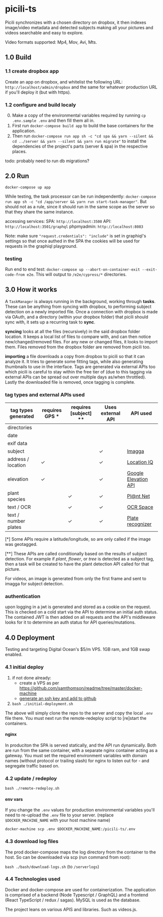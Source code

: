 # picili-ts

Picili synchronizes with a chosen directory on dropbox, it then indexes image/video metadata and detected subjects making all your pictures and videos searchable and easy to explore.

Video formats supported: Mp4, Mov, Avi, Mts.

## 1.0 Build

### 1.1 create dropbox app

Create an app on dropbox, and whitelist the following URL:
`http://localhost/admin/dropbox`
and the same for whatever production URL if you'll deploy it (but with https).

### 1.2 configure and build localy

0. Make a copy of the environmental variables required by running `cp .env.sample .env` and then fill them all in. 
1. First run `docker-compose build app` to build the base containers for the application.
2. Then run `docker-compose run app sh -c "cd spa && yarn --silent && cd ../server && yarn --silent && yarn run migrate"` to install the dependencies of the project's parts (server & spa) in the respective places.

todo: probably need to run db migrations?

## 2.0 Run

`docker-compose up app` 

While testing, the task processor can be run independently: `docker-compose run app sh -c "cd /app/server && yarn run start-task-manager"`. But should not as a rule, since it should run in the same scope as the server so that they share the same instance.

accessing services:
SPA: `http://localhost:3500`
API: `http://localhost:3501/graphql`
phpmyadmin: `http://localhost:8083`

Note: make sure `"request.credentials": "include"` is set in graphiql's settings so that once authed in the SPA the cookies will be used for requests in the graphiql playground.

### testing

Run end to end test: `docker-compose up --abort-on-container-exit --exit-code-from e2e`.
This will output to `/e2e/cypress/*` directories.

## 3.0 How it works

A `TaskManager` is always running in the background, working through **tasks**. These can be anything from syncing with dropbox, to performing subject detection on a newly imported file.
Once a connection with dropbox is made via OAuth, and a directory (within your dropbox folder) that picili should sync with, it sets up a recurring task to **sync**.

**syncing** looks at all the files (recursively) in the said dropbox folder location. It keeps a local list of files to compare with, and can then notice new/changed/removed files. For any new or changed files, it looks to import them. Files removed from the dropbox folder are removed from picili too.

**importing** a file downloads a copy from dropbox to picili so that it can analyze it. It tries to generate some fitting tags, while also generating thumbnails to use in the interface. Tags are generated via external APIs too which picili is careful to stay within the free tier of (due to this tagging via external APIs can be spread out over multiple days as/when throttled). Lastly the downloaded file is removed, once tagging is complete.

### tag types and external APIs used

|tag types generated |requires GPS *  |requires [subject] **  | Uses external API| API used|
--- | --- | --- | --- | ---
|directories|||||
|date|||||
|exif data|||||
|subject|||&check;|[Imagga](https://imagga.com/)|
|address / location| &check; ||&check;|[Location IQ](https://locationiq.com/)|
|elevation|&check;||&check;|[Google Elevation API](https://developers.google.com/maps/documentation/elevation/overview)|
|plant species||&check;|&check;|[Pl@nt Net](https://my.plantnet.org/)|
|text / OCR||&check;|&check;|[OCR Space](http://ocr.space/)|
|text / number plates||&check;|&check;|[Plate recognizer](https://platerecognizer.com/)|

[*] Some APIs require a latitude/longitude, so are only called if the image was geotagged.

[**] These APIs are called conditionally based on the results of subject detection. For example if *plant*, *flower*, or *tree* is detected as a subject tag, then a task will be created to have the plant detection API called for that picture.

For videos, an image is generated from only the first frame and sent to imagga for subject detection.

### authentication

upon logging in a jwt is generated and stored as a cookie on the request. This is checked on a cold start via the API to determine an initial auth status. The contained JWT is then added on all requests and the API's middleware looks for it to determine an auth status for API queries/mutations.

## 4.0 Deployment

Testing and targeting Digital Ocean's $5/m VPS. 1GB ram, and 1GB swap enabled.

### 4.1 initial deploy

1. if not done already:
	- create a VPS as per https://github.com/samthomson/readme/tree/master/docker-machine
	- [generate an ssh key and add to github](https://github.com/samthomson/readme/tree/master/docker-machine#optional)
2. `bash ./initial-deployment.sh`

The above will simply clone the repo to the server and copy the local `.env` file there.
You must next run the remote-redeploy script to [re]start the containers.

#### nginx

In produciton the SPA is served statically, and the API run dynamically. Both are run from the same container, with a separate nginx container acting as a gateway. You must set the required environment variables with domain names (without protocol or trailing slash) for nginx to listen out for - and segregate traffic based on.

### 4.2 update / redeploy

`bash ./remote-redeploy.sh`

#### env vars

If you change the `.env` values for production environmental variables you'll need to re-upload the `.env` file to your server. (replace `$DOCKER_MACHINE_NAME` with your host machine name)

`docker-machine scp .env $DOCKER_MACHINE_NAME:/picili-ts/.env`

### 4.3 download log files

The prod docker-compose maps the log directory from the container to the host. So can be downloaded via scp (run command from root):

`bash ./bash/download-logs.sh` (to `/serverlogs`)

### 4.4 Technologies used

Docker and docker-compose are used for containerization. The application is comprised of a backend (Node Typescript / GraphQL) and a frontend (React TypeScript / redux / sagas). MySQL is used as the database.

The project leans on various APIS and libraries. Such as videos.js.
